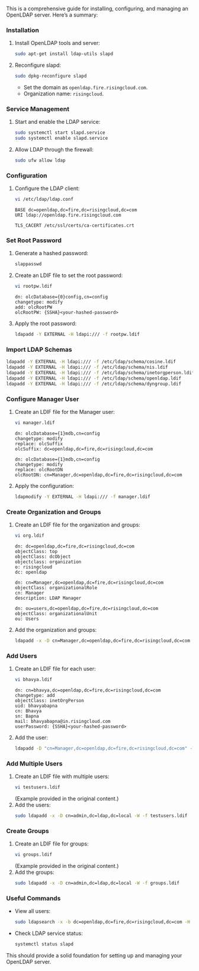 This is a comprehensive guide for installing, configuring, and managing an OpenLDAP server. Here’s a summary:

### **Installation**
1. Install OpenLDAP tools and server:
   ```bash
   sudo apt-get install ldap-utils slapd
   ```
2. Reconfigure slapd:
   ```bash
   sudo dpkg-reconfigure slapd
   ```
   - Set the domain as `openldap.fire.risingcloud.com`.
   - Organization name: `risingcloud`.

### **Service Management**
1. Start and enable the LDAP service:
   ```bash
   sudo systemctl start slapd.service
   sudo systemctl enable slapd.service
   ```
2. Allow LDAP through the firewall:
   ```bash
   sudo ufw allow ldap
   ```

### **Configuration**
1. Configure the LDAP client:
   ```bash
   vi /etc/ldap/ldap.conf
   ```
   ```text
   BASE dc=openldap,dc=fire,dc=risingcloud,dc=com
   URI ldap://openldap.fire.risingcloud.com

   TLS_CACERT /etc/ssl/certs/ca-certificates.crt
   ```

### **Set Root Password**
1. Generate a hashed password:
   ```bash
   slappasswd
   ```
2. Create an LDIF file to set the root password:
   ```bash
   vi rootpw.ldif
   ```
   ```text
   dn: olcDatabase={0}config,cn=config
   changetype: modify
   add: olcRootPW
   olcRootPW: {SSHA}<your-hashed-password>
   ```
3. Apply the root password:
   ```bash
   ldapadd -Y EXTERNAL -H ldapi:/// -f rootpw.ldif
   ```

### **Import LDAP Schemas**
```bash
ldapadd -Y EXTERNAL -H ldapi:/// -f /etc/ldap/schema/cosine.ldif
ldapadd -Y EXTERNAL -H ldapi:/// -f /etc/ldap/schema/nis.ldif
ldapadd -Y EXTERNAL -H ldapi:/// -f /etc/ldap/schema/inetorgperson.ldif
ldapadd -Y EXTERNAL -H ldapi:/// -f /etc/ldap/schema/openldap.ldif
ldapadd -Y EXTERNAL -H ldapi:/// -f /etc/ldap/schema/dyngroup.ldif
```

### **Configure Manager User**
1. Create an LDIF file for the Manager user:
   ```bash
   vi manager.ldif
   ```
   ```text
   dn: olcDatabase={1}mdb,cn=config
   changetype: modify
   replace: olcSuffix
   olcSuffix: dc=openldap,dc=fire,dc=risingcloud,dc=com

   dn: olcDatabase={1}mdb,cn=config
   changetype: modify
   replace: olcRootDN
   olcRootDN: cn=Manager,dc=openldap,dc=fire,dc=risingcloud,dc=com
   ```
2. Apply the configuration:
   ```bash
   ldapmodify -Y EXTERNAL -H ldapi:/// -f manager.ldif
   ```

### **Create Organization and Groups**
1. Create an LDIF file for the organization and groups:
   ```bash
   vi org.ldif
   ```
   ```text
   dn: dc=openldap,dc=fire,dc=risingcloud,dc=com
   objectClass: top
   objectClass: dcObject
   objectclass: organization
   o: risingcloud
   dc: openldap

   dn: cn=Manager,dc=openldap,dc=fire,dc=risingcloud,dc=com
   objectClass: organizationalRole
   cn: Manager
   description: LDAP Manager

   dn: ou=users,dc=openldap,dc=fire,dc=risingcloud,dc=com
   objectClass: organizationalUnit
   ou: Users
   ```
2. Add the organization and groups:
   ```bash
   ldapadd -x -D cn=Manager,dc=openldap,dc=fire,dc=risingcloud,dc=com -W -f org.ldif
   ```

### **Add Users**
1. Create an LDIF file for each user:
   ```bash
   vi bhavya.ldif
   ```
   ```text
   dn: cn=bhavya,dc=openldap,dc=fire,dc=risingcloud,dc=com
   changetype: add
   objectClass: inetOrgPerson
   uid: bhavyabapna
   cn: Bhavya
   sn: Bapna
   mail: bhavyabapna@in.risingcloud.com
   userPassword: {SSHA}<your-hashed-password>
   ```
2. Add the user:
   ```bash
   ldapadd -D "cn=Manager,dc=openldap,dc=fire,dc=risingcloud,dc=com" -W -f bhavya.ldif
   ```

### **Add Multiple Users**
1. Create an LDIF file with multiple users:
   ```bash
   vi testusers.ldif
   ```
   (Example provided in the original content.)
2. Add the users:
   ```bash
   sudo ldapadd -x -D cn=admin,dc=ldap,dc=local -W -f testusers.ldif
   ```

### **Create Groups**
1. Create an LDIF file for groups:
   ```bash
   vi groups.ldif
   ```
   (Example provided in the original content.)
2. Add the groups:
   ```bash
   sudo ldapadd -x -D cn=admin,dc=ldap,dc=local -W -f groups.ldif
   ```

### **Useful Commands**
- View all users:
   ```bash
   sudo ldapsearch -x -b dc=openldap,dc=fire,dc=risingcloud,dc=com -H ldap://openldap.fire.risingcloud.com
   ```
- Check LDAP service status:
   ```bash
   systemctl status slapd
   ```

This should provide a solid foundation for setting up and managing your OpenLDAP server.